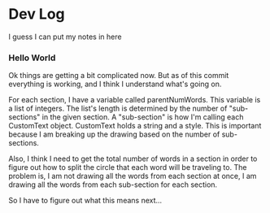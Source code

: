 
# Dev Log

I guess I can put my notes in here
### Hello World



Ok things are getting a bit complicated now.
But as of this commit everything is working,
and I think I understand what's going on.

For each section,
I have a variable called parentNumWords.
This variable is a list of integers.
The list's length is determined by the number of "sub-sections" in the given section.
A "sub-section" is how I'm calling each CustomText object.
CustomText holds a string and a style.
This is important because I am breaking up the drawing based on the number of sub-sections.

Also, I think I need to get the total number of words in a section in order to figure out
how to split the circle that each word will be traveling to.
The problem is, I am not drawing all the words from each section at once,
I am drawing all the words from each sub-section for each section.

So I have to figure out what this means next...

